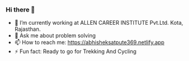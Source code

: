 ### Hi there 👋




- 🔭 I’m currently working at ALLEN CAREER INSTITUTE Pvt.Ltd. Kota, Rajasthan.
- 💬 Ask me about problem solving
- 📫 How to reach me: https://abhisheksatpute369.netlify.app
- ⚡ Fun fact: Ready to go for Trekking And Cycling
